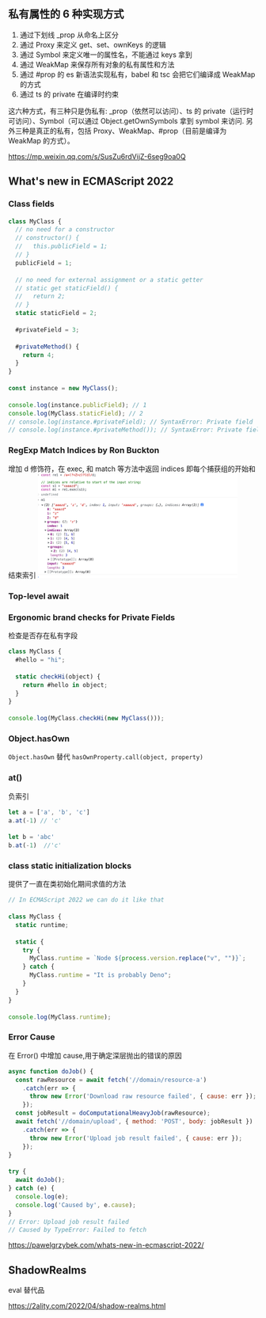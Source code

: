 ## 私有属性的 6 种实现方式

1. 通过下划线 _prop 从命名上区分
2. 通过 Proxy 来定义 get、set、ownKeys 的逻辑
3. 通过 Symbol 来定义唯一的属性名，不能通过 keys 拿到
4. 通过 WeakMap 来保存所有对象的私有属性和方法
5. 通过 #prop 的 es 新语法实现私有，babel 和 tsc 会把它们编译成 WeakMap 的方式
6. 通过 ts 的 private 在编译时约束

这六种方式，有三种只是伪私有:  _prop（依然可以访问）、ts 的 private（运行时可访问）、Symbol（可以通过 Object.getOwnSymbols 拿到 symbol 来访问. 另外三种是真正的私有，包括 Proxy、WeakMap、#prop（目前是编译为 WeakMap 的方式）。


https://mp.weixin.qq.com/s/SusZu6rdVijZ-6seg9oa0Q

## What's new in ECMAScript 2022
### Class fields
```javascript
class MyClass {
  // no need for a constructor
  // constructor() {
  //   this.publicField = 1;
  // }
  publicField = 1;

  // no need for external assignment or a static getter
  // static get staticField() {
  //   return 2;
  // }
  static staticField = 2;

  #privateField = 3;

  #privateMethod() {
    return 4;
  }
}

const instance = new MyClass();

console.log(instance.publicField); // 1
console.log(MyClass.staticField); // 2
// console.log(instance.#privateField); // SyntaxError: Private field '#privateField' must be declared in an enclosing class
// console.log(instance.#privateMethod()); // SyntaxError: Private field '#privateMethod' must be declared in an enclosing class
```

### RegExp Match Indices by Ron Buckton 
增加 d 修饰符，在 exec, 和 match 等方法中返回 indices 即每个捕获组的开始和结束索引
<img src="https://raw.githubusercontent.com/myNameIsDu/images/main/uPic/xuLAfu.png" alt="xuLAfu" width='80%'/>

### Top-level await
### Ergonomic brand checks for Private Fields

检查是否存在私有字段
```javascript
class MyClass {
  #hello = "hi";

  static checkHi(object) {
    return #hello in object;
  }
}

console.log(MyClass.checkHi(new MyClass()));
```

### Object.hasOwn
`Object.hasOwn` 替代 `hasOwnProperty.call(object, property)`

### at()
负索引
```javascript
let a = ['a', 'b', 'c']
a.at(-1) // 'c'

let b = 'abc'
b.at(-1)  //'c'
```

### class static initialization blocks
提供了一直在类初始化期间求值的方法
```javascript
// In ECMAScript 2022 we can do it like that

class MyClass {
  static runtime;

  static {
    try {
      MyClass.runtime = `Node ${process.version.replace("v", "")}`;
    } catch {
      MyClass.runtime = "It is probably Deno";
    }
  }
}

console.log(MyClass.runtime);
```

### Error Cause
在 Error() 中增加 cause,用于确定深层抛出的错误的原因
```javascript
async function doJob() {
  const rawResource = await fetch('//domain/resource-a')
    .catch(err => {
      throw new Error('Download raw resource failed', { cause: err });
    });
  const jobResult = doComputationalHeavyJob(rawResource);
  await fetch('//domain/upload', { method: 'POST', body: jobResult })
    .catch(err => {
      throw new Error('Upload job result failed', { cause: err });
    });
}

try {
  await doJob();
} catch (e) {
  console.log(e);
  console.log('Caused by', e.cause);
}
// Error: Upload job result failed
// Caused by TypeError: Failed to fetch
```
https://pawelgrzybek.com/whats-new-in-ecmascript-2022/

## ShadowRealms

eval 替代品

https://2ality.com/2022/04/shadow-realms.html
